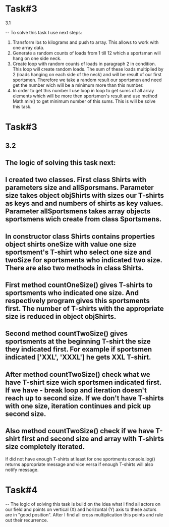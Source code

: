 # Task#3
3.1

 --
 To solve this task I use next steps:

1. Transform lbs to kilograms and push to array. This allows to work with one array data.
2. Generate a random counts of loads from 1 till 12 which a sportsman will hang on one side neck.
3. Create loop with random counts of loads in paragraph 2 in condition. This loop will create random loads. The sum of these loads multiplied by 2 (loads hanging on each side of the neck) and will be result of our first sportsmen. Therefore we take a random result our sportsmen and need get the number wich will be a minimum more than this number.
4. In order to get this number I use loop in loop to get sums of all array elements which will be more then sportsmen's result and use method Math.min() to get minimum number of this sums. This is will be solve this task.

# Task#3
3.2
 --
 The logic of solving this task next:
--
I created two classes. First class Shirts with parameters size and allSporsmans. Parameter size takes object objShirts with sizes our T-shirts as keys and and numbers of shirts as key values. Parameter allSportsmens takes array objects sportsmens wich create from class Sportsmens. 
--
In сonstructor class Shirts contains properties object shirts oneSize with value one size sportsment's T-shirt who select one size and twoSize for sportsments who indicated two size. There are also two methods in class Shirts. 
--
First method countOneSize() gives T-shirts to sportsments who indicated one size. And respectively program gives this sportsments first. The number of T-shirts with the appropriate size is reduced in object objShirts. 
--
Second method countTwoSize() gives sportsments at the beginning T-shirt the size they indicated first. For example if sportsmen indicated ['XXL', 'XXXL'] he gets XXL T-shirt.
--
After method countTwoSize() check what we have T-shirt size wich sportsmen indicated first. If we have - break loop and  iteration doesn't reach up to second size. If we don't have T-shirts with one size, iteration    continues and pick up second size. 
--
Also method countTwoSize() check if we have T-shirt first and second size and array with T-shirts size completely iterated.
--
If did not have enough T-shirts at least for one sportments console.log() returns appropriate message and vice versa if enough T-shirts will also notify message.  

# Task#4
 --
 The logic of solving this task is build on the idea what I find all actors on our field and points on vertical (X) and horizontal (Y)  axis to these actors are in "good position". After I find all cross multiplication this points and rule out their recurrence.                

